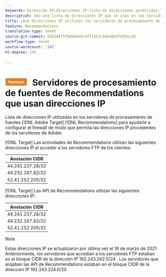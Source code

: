 ```yaml
---
keywords: Dirección IP;direcciones IP;lista de direcciones permitidas;lista de permitidos;cortafuegos;recomendaciones;fuente;servidores;adobe marketing cloud;recommendations
description: Vea una lista de direcciones IP que se usan en los servidores de procesamiento de fuentes de Target Recommendations para configurar el firewall de modo que permita las direcciones IP procedentes de los servidores de Adobe.
title: ¿Qué direcciones IP utilizan los servidores de procesamiento de fuentes de Recommendations?
feature: Recommendations
translation-type: tm+mt
source-git-commit: 55b246f5f0d660e6c4f71352c5b638347d55ac28
workflow-type: tm+mt
source-wordcount: '142'
ht-degree: 13%

---
```



# ![PREMIUM](/help/assets/premium.png) Servidores de procesamiento de fuentes de Recommendations que usan direcciones IP

Lista de direcciones IP utilizadas en los servidores de procesamiento de fuentes [!DNL Adobe Target] [!DNL Recommendations] para ayudarle a configurar el firewall de modo que permita las direcciones IP procedentes de los servidores de Adobe.

[!DNL Target]  Las actividades de Recommendations utilizan las siguientes direcciones IP al acceder a los servidores FTP de los clientes:

| Anotación CIDR |
|---|
| 44.241.237.28/32 |
| 44.232.167.82/32 |
| 52.41.252.205/32 |

[!DNL Target]  Las API de Recommendations utilizan las siguientes direcciones IP:

| Anotación CIDR |
|---|
| 44.241.237.28/32 |
| 44.232.167.82/32 |
| 52.41.252.205/32 |

>[!NOTE]
>
>Estas direcciones IP se actualizaron por última vez el 16 de marzo de 2021. Anteriormente, los servidores que accedían a los servidores FTP estaban en el bloque CIDR de la dirección IP 192.243.242.0/24 . Los servidores que alojaban las API de Recommendations estaban en el bloque CIDR de la dirección IP 192.243.224.0/20 .

